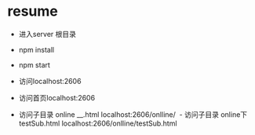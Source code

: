 # resume
- 进入server 根目录
- npm install
- npm start 
- 访问localhost:2606

- 访问首页localhost:2606
- 访问子目录 online __.html localhost:2606/onlline/
  - 访问子目录 online下testSub.html localhost:2606/onlline/testSub.html

